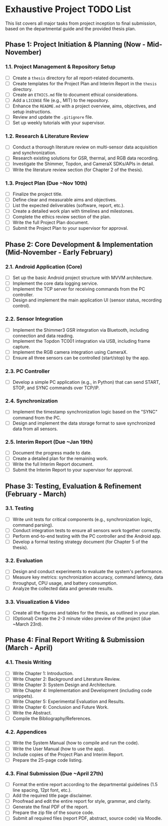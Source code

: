# Exhaustive Project TODO List

This list covers all major tasks from project inception to final submission, based on the departmental guide and the
provided thesis plan.

## Phase 1: Project Initiation & Planning (Now - Mid-November)

### 1.1. Project Management & Repository Setup

- [ ] Create a `thesis` directory for all report-related documents.
- [ ] Create templates for the Project Plan and Interim Report in the `thesis` directory.
- [ ] Create an `ETHICS.md` file to document ethical considerations.
- [ ] Add a `LICENSE` file (e.g., MIT) to the repository.
- [ ] Enhance the `README.md` with a project overview, aims, objectives, and setup instructions.
- [ ] Review and update the `.gitignore` file.
- [ ] Set up weekly tutorials with your supervisor.

### 1.2. Research & Literature Review

- [ ] Conduct a thorough literature review on multi-sensor data acquisition and synchronization.
- [ ] Research existing solutions for GSR, thermal, and RGB data recording.
- [ ] Investigate the Shimmer, Topdon, and CameraX SDKs/APIs in detail.
- [ ] Write the literature review section (for Chapter 2 of the thesis).

### 1.3. Project Plan (Due ~Nov 10th)

- [ ] Finalize the project title.
- [ ] Define clear and measurable aims and objectives.
- [ ] List the expected deliverables (software, report, etc.).
- [ ] Create a detailed work plan with timelines and milestones.
- [ ] Complete the ethics review section of the plan.
- [ ] Write the full Project Plan document.
- [ ] Submit the Project Plan to your supervisor for approval.

## Phase 2: Core Development & Implementation (Mid-November - Early February)

### 2.1. Android Application (Core)

- [ ] Set up the basic Android project structure with MVVM architecture.
- [ ] Implement the core data logging service.
- [ ] Implement the TCP server for receiving commands from the PC controller.
- [ ] Design and implement the main application UI (sensor status, recording control).

### 2.2. Sensor Integration

- [ ] Implement the Shimmer3 GSR integration via Bluetooth, including connection and data reading.
- [ ] Implement the Topdon TC001 integration via USB, including frame capture.
- [ ] Implement the RGB camera integration using CameraX.
- [ ] Ensure all three sensors can be controlled (start/stop) by the app.

### 2.3. PC Controller

- [ ] Develop a simple PC application (e.g., in Python) that can send START, STOP, and SYNC commands over TCP/IP.

### 2.4. Synchronization

- [ ] Implement the timestamp synchronization logic based on the "SYNC" command from the PC.
- [ ] Design and implement the data storage format to save synchronized data from all sensors.

### 2.5. Interim Report (Due ~Jan 19th)

- [ ] Document the progress made to date.
- [ ] Create a detailed plan for the remaining work.
- [ ] Write the full Interim Report document.
- [ ] Submit the Interim Report to your supervisor for approval.

## Phase 3: Testing, Evaluation & Refinement (February - March)

### 3.1. Testing

- [ ] Write unit tests for critical components (e.g., synchronization logic, command parsing).
- [ ] Conduct integration tests to ensure all sensors work together correctly.
- [ ] Perform end-to-end testing with the PC controller and the Android app.
- [ ] Develop a formal testing strategy document (for Chapter 5 of the thesis).

### 3.2. Evaluation

- [ ] Design and conduct experiments to evaluate the system's performance.
- [ ] Measure key metrics: synchronization accuracy, command latency, data throughput, CPU usage, and battery
  consumption.
- [ ] Analyze the collected data and generate results.

### 3.3. Visualization & Video

- [ ] Create all the figures and tables for the thesis, as outlined in your plan.
- [ ] (Optional) Create the 2-3 minute video preview of the project (due ~March 23rd).

## Phase 4: Final Report Writing & Submission (March - April)

### 4.1. Thesis Writing

- [ ] Write Chapter 1: Introduction.
- [ ] Write Chapter 2: Background and Literature Review.
- [ ] Write Chapter 3: System Design and Architecture.
- [ ] Write Chapter 4: Implementation and Development (including code snippets).
- [ ] Write Chapter 5: Experimental Evaluation and Results.
- [ ] Write Chapter 6: Conclusion and Future Work.
- [ ] Write the Abstract.
- [ ] Compile the Bibliography/References.

### 4.2. Appendices

- [ ] Write the System Manual (how to compile and run the code).
- [ ] Write the User Manual (how to use the app).
- [ ] Include copies of the Project Plan and Interim Report.
- [ ] Prepare the 25-page code listing.

### 4.3. Final Submission (Due ~April 27th)

- [ ] Format the entire report according to the departmental guidelines (1.5 line spacing, 12pt font, etc.).
- [ ] Add the required title page disclaimer.
- [ ] Proofread and edit the entire report for style, grammar, and clarity.
- [ ] Generate the final PDF of the report.
- [ ] Prepare the zip file of the source code.
- [ ] Submit all required files (report PDF, abstract, source code) via Moodle.

